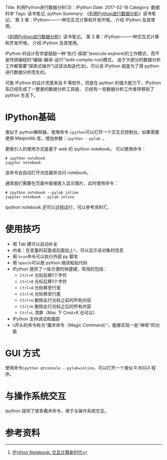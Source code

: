 Title: 利用Python进行数据分析(3)：IPython
Date: 2017-02-16
Category: 数据科学
Tags: 读书笔记, python
Summary:
    《[利用Python进行数据分析](https://book.douban.com/subject/25779298/)》读书笔记。
    第 3 章：IPython——一种交互式计算和开发环境。
    介绍 IPython 及其使用。


《[利用Python进行数据分析](https://book.douban.com/subject/25779298/)》读书笔记。
第 3 章：IPython——一种交互式计算和开发环境。
介绍 IPython 及其使用。

IPython 的设计哲学是鼓励一种“执行-探索”(execute explore)的工作模式，而不是传统编程的“编辑-编译-运行”(edit-complie-run)模式。
由于大部分的数据分析工作都需要“探索式操作”(试误法和迭代法)，可以说 IPython 就是为了用 python 进行数据分析而生的。

可能 IPython 的设计灵感来自 R 等软件，但是在 python 的强大能力下，IPython 系已经形成了一整套的数据分析工具链，
已经有一些数据分析工作者转移到了 python 生态下。

# IPython基础

类似于 python解释器，使用命令 `ipython`可以打开一个交互式控制台。如果需要使用 Matplotlib 库，增加参数：`ipython --pylab `。

更吸引人的使用方式是基于 web 的 ipython notebook。
可以使用命令：

```
# ipython notebook
jupyter notebook
```
该命令会自动打开浏览器并访问 notebook。

通常我们需要在页面中直接嵌入显示图片，此时使用命令：

```
# ipython notebook --pylab inline
jupyter notebook --pylab inline
```

ipython notebook 还可以远程运行，可以参考资料1[^1]。

# 使用技巧

- 用 Tab 建可以自动补全
- 内省：在变量的前面或后面加上`?`，可以显示该对象的信息
- 用 `%run`命令可以执行外部 py 脚本
- 用 `%paste`可以按 python 缩进粘贴代码
- IPython 提供了一些方便的快捷键，常用的包括：
  + `Ctrl+F` 光标前移1个字符
  + `Ctrl+B` 光标后移1个字符
  + `Ctrl+A` 光标移至行首
  + `Ctrl+E` 光标移至行尾
  + `Ctrl+U` 删除此行光标之前的所有内容
  + `Ctrl+K` 删除此行光标之后的所有内容
  + `Ctrl+L` 清屏（Mac 下 Cmd+K 也可以）
- IPython 支持调试和跟踪
- `%`开头的命令称为“魔术命令（Magic Command）”，能够实现一些“神奇”的功能

# GUI 方式

使用命令`ipython qtconsole --pylab=inline`，可以打开一个类似 R 的GUI 程序。

# 与操作系统交互

ipython 提供了很多魔术命令，用于与操作系统交互。


# 参考资料

[^1]: [IPython Notebook: 交互计算新时代](http://mindonmind.github.io/2013/02/08/ipython-notebook-interactive-computing-new-era/)



